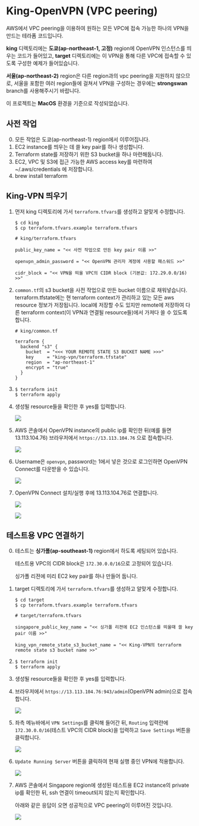 # King-OpenVPN (VPC peering)

AWS에서 VPC peering을 이용하여 원하는 모든 VPC에 접속 가능한 하나의 VPN을 만드는 테라폼 코드입니다.

**king** 디렉토리에는 **도쿄(ap-northeast-1, 고정)** region에 OpenVPN 인스턴스를 띄우는 코드가 들어있고, **target** 디렉토리에는 이 VPN을 통해 다른 VPC에 접속할 수 있도록 구성한 예제가 들어있습니다. 

**서울(ap-northeast-2)** region은 다른 region과의 vpc peering을 지원하지 않으므로, 서울을 포함한 여러 region들에 걸쳐서 VPN을 구성하는 경우에는 **strongswan** branch를 사용해주시기 바랍니다.

이 프로젝트는 **MacOS** 환경을 기준으로 작성되었습니다.


## 사전 작업
0. 모든 작업은 도쿄(ap-northeast-1) region에서 이루어집니다.
1. EC2 instance를 띄우는 데 쓸 key pair를 하나 생성합니다.
2. Terraform state를 저장하기 위한 S3 bucket을 하나 마련해둡니다.
3. EC2, VPC 및 S3에 접근 가능한 AWS access key를 마련하여 ~/.aws/credentials 에 저장합니다.
4. brew install terraform

## King-VPN 띄우기
1. 먼저 king 디렉토리에 가서 `terraform.tfvars`를 생성하고 알맞게 수정합니다.
    ```
    $ cd king
    $ cp terraform.tfvars.example terraform.tfvars
    ```
    ```
    # king/terraform.tfvars
    
    public_key_name = "<< 사전 작업으로 만든 key pair 이름 >>"

    openvpn_admin_password = "<< OpenVPN 관리자 계정에 사용할 패스워드 >>"
    
    cidr_block = "<< VPN을 띄울 VPC의 CIDR block (기본값: 172.29.0.0/16) >>"
    ```
    
2. `common.tf`의 s3 bucket을 사전 작업으로 만든 bucket 이름으로 채워넣습니다.
    terraform.tfstate에는 현 terraform context가 관리하고 있는 모든 aws resource 정보가 저장됩니다.
    local에 저장할 수도 있지만 remote에 저장하여 다른 terraform context(이 VPN과 연결될 resource들)에서 가져다 쓸 수 있도록 합니다.
    ```
    # king/common.tf
    
    terraform {
      backend "s3" {
        bucket  = "<<< YOUR REMOTE STATE S3 BUCKET NAME >>>"
        key     = "king-vpn/terraform.tfstate"
        region  = "ap-northeast-1"
        encrypt = "true"
      }
    }
    ```
    
3.  ```
    $ terraform init
    $ terraform apply
    ```
    
4. 생성될 resource들을 확인한 후 yes를 입력합니다.

    ![](https://github.com/devsisters/king-openvpn/blob/vpc-peering/screenshots/terraform_apply.png?raw=true)
    
5. AWS 콘솔에서 OpenVPN instance의 public ip를 확인한 뒤(예를 들면 13.113.104.76) 브라우저에서 `https://13.113.104.76` 으로 접속합니다.

    ![](https://github.com/devsisters/king-openvpn/blob/vpc-peering/screenshots/openvpn1.png?raw=true)
    
6. Username은 `openvpn`, password는 1에서 넣은 것으로 로그인하면 OpenVPN Connect를 다운받을 수 있습니다.

    ![](https://github.com/devsisters/king-openvpn/blob/vpc-peering/screenshots/openvpn2.png?raw=true)
    
7. OpenVPN Connect 설치/실행 후에 13.113.104.76로 연결합니다.

    ![](https://github.com/devsisters/king-openvpn/blob/vpc-peering/screenshots/openvpn3.png?raw=true)
    
    ![](https://github.com/devsisters/king-openvpn/blob/vpc-peering/screenshots/openvpn4.png?raw=true)
  

## 테스트용 VPC 연결하기
0. 테스트는 **싱가폴(ap-southeast-1)** region에서 하도록 세팅되어 있습니다.
    
    테스트용 VPC의 CIDR block은 `172.30.0.0/16`으로 고정되어 있습니다.
    
    싱가폴 리젼에 미리 EC2 key pair를 하나 만들어 둡니다.

1. target 디렉토리에 가서 `terraform.tfvars`를 생성하고 알맞게 수정합니다.
    ```
    $ cd target
    $ cp terraform.tfvars.example terraform.tfvars
    ```
    ```
    # target/terraform.tfvars
    
    singapore_public_key_name = "<< 싱가폴 리젼에 EC2 인스턴스를 띄울때 쓸 key pair 이름 >>"

    king_vpn_remote_state_s3_bucket_name = "<< King-VPN의 terraform remote state s3 bucket name >>"
    ```
    
2.  ```
    $ terraform init
    $ terraform apply
    ```

3. 생성될 resource들을 확인한 후 yes를 입력합니다.

4. 브라우저에서 `https://13.113.104.76:943/admin`(OpenVPN admin)으로 접속합니다.

    ![](https://github.com/devsisters/king-openvpn/blob/vpc-peering/screenshots/openvpnadmin1.png?raw=true)

5. 좌측 메뉴바에서 `VPN Settings`를 클릭해 들어간 뒤, `Routing` 입력란에 `172.30.0.0/16`(테스트 VPC의 CIDR block)을 입력하고 `Save Settings` 버튼을 클릭합니다.

    ![](https://github.com/devsisters/king-openvpn/blob/vpc-peering/screenshots/openvpnadmin2.png?raw=true)
    
6. `Update Running Server` 버튼을 클릭하여 현재 실행 중인 VPN에 적용합니다.

    ![](https://github.com/devsisters/king-openvpn/blob/vpc-peering/screenshots/openvpnadmin3.png?raw=true)
    
7. AWS 콘솔에서 Singapore region에 생성된 테스트용 EC2 instance의 private ip를 확인한 뒤, ssh 연결이 timeout되지 않는지 확인합니다.

    아래와 같은 응답이 오면 성공적으로 VPC peering이 이루어진 것입니다.

    ![](https://github.com/devsisters/king-openvpn/blob/vpc-peering/screenshots/sshconnecttry.png?raw=true)
